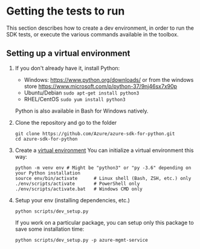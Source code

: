 # Getting the tests to run

This section describes how to create a dev environment, in order to run the SDK tests,
or execute the various commands available in the toolbox.

## Setting up a virtual environment

1.  If you don't already have it, install Python:

    - Windows: https://www.python.org/downloads/ or from the windows store https://www.microsoft.com/p/python-37/9nj46sx7x90p
    - Ubuntu/Debian `sudo apt-get install python3`
    - RHEL/CentOS `sudo yum install python3`

    Python is also available in Bash for Windows natively.

3.  Clone the repository and go to the folder

    ```
    git clone https://github.com/Azure/azure-sdk-for-python.git
    cd azure-sdk-for-python
    ```

2.  Create a [virtual environment](https://docs.python.org/3/tutorial/venv.html)
    You can initialize a virtual environment this way:

    ```
    python -m venv env # Might be "python3" or "py -3.6" depending on your Python installation
    source env/bin/activate      # Linux shell (Bash, ZSH, etc.) only
    ./env/scripts/activate       # PowerShell only
    ./env/scripts/activate.bat   # Windows CMD only
    ```

4.  Setup your env (installing dependencies, etc.)

    ```
    python scripts/dev_setup.py
    ```

    If you work on a particular package, you can setup only this package to save some installation time:

    ```
    python scripts/dev_setup.py -p azure-mgmt-service
    ```
